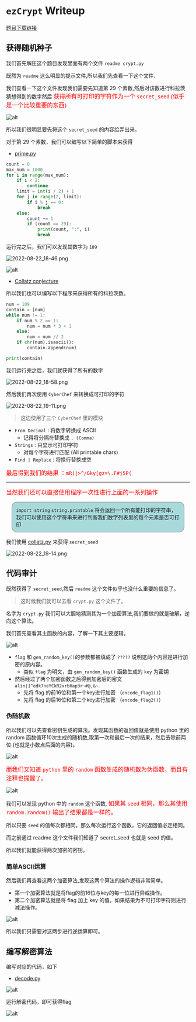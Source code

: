 
# `ezCrypt` Writeup

[题目下载链接](./w2.assets/ezCrypt.zip)

## 获得随机种子

我们首先解压这个题目发现里面有两个文件 `readme crypt.py`

既然为 `readme` 这么明显的提示文件,所以我们先查看一下这个文件.

我们查看一下这个文件发现我们需要先知道第 29 个素数,然后对该数进行科拉茨猜想得到的数字然后 <font color='red' face=Monaco size=3> 获得所有可打印的字符作为一个 `secret_seed` (似乎是一个比较重要的东西)</font>

![alt](./w2.assets/2022-09-10_15-22.png)

所以我们很明显要先将这个 `secret_seed` 的内容给弄出来。


对于第 29 个素数，我们可以编写以下简单的脚本来获得
+ [prime.py](./w2.assets/prime.py)

```python
count = 0
max_num = 1000
for i in range(max_num):
    if i < 2:
        continue
    limit = int(i / 2) + 1
    for j in range(2, limit):
        if i % j == 0:
            break
    else:
        count += 1
        if (count == 29):
            print(count, ":", i)
            break
```
运行完之后，我们可以发现其数字为 `109`

![2022-08-22_18-46.png](./w2.assets/2022-08-22_18-46.png)

![alt](./w2.assets/2022-08-22_23-34.png)
+ [Collatz conjecture](https://en.wikipedia.org/wiki/Collatz_conjecture)

所以我们也可以编写以下程序来获得所有的科拉茨数。

```python
num = 109
contain = [num]
while num != 1:
    if num % 2 == 1:
        num = num * 3 + 1
    else:
        num = num // 2
    if chr(num).isascii():
        contain.append(num)

print(contain)
```
我们运行完之后，我们就获得了所有的数字

![2022-08-22_18-58.png](./w2.assets/2022-08-22_18-58.png)

然后我们再次使用 `CyberChef` 来转换成可打印的字符

![2022-08-22_19-11.png](./w2.assets/2022-08-22_19-11.png)

> 这边使用了三个 `CyberChef` 里的模块

+ `From Decimal` : 将数字转换成 ASCII
    + 记得将分隔符替换成 `, (Comma)`
+ `Strings` : 只显示可打印字符
    + 对每个字符进行匹配 (All printable chars)
+ `Find | Replace` : 将换行替换成空

<font color='red' face=Monaco size=3> 最后得到我们的结果 ：`mR)|>^/Gky[gz=\.F#j5P(`</font>

---

<font color='red' face=Monaco size=3>当然我们还可以直接使用程序一次性进行上面的一系列操作</font> 


<div style='border-radius:15px;display:block;background-color:#a8dadc;border:2px solid #aaa;margin:15px;padding:10px;'><code>import string</code> <code>string.printable</code> 将会返回一个所有能打印的字符串，我们可以使用这个字符串来进行判断我们数字列表里的每个元素是否可打印</div>

我们使用 [collatz.py](./w2.assets/collatz.py) 来获得 `secret_seed`

![2022-08-22_19-14.png](./w2.assets/2022-08-22_19-14.png)

## 代码审计

既然获得了 `secret_seed`,然后 `readme` 这个文件似乎也没什么重要的信息了。

> 这时候我们就可以去看 `crypt.py` 这个文件了。

名字为 `crypt.py` 我们可以大胆地猜测其为一个加密算法,我们要做的就是破解，逆向这个算法。

我们首先查看其主函数的内容，了解一下其主要逻辑。

![alt](./w2.assets/2022-09-11_00-11.png)

+ `flag` 和 `gen_random_key()`的参数都被填成了 `?????` 说明这两个内容是进行加密的原内容。
    + 类似 `flag` 为明文，由 `gen_random_key()` 函数生成的 `key` 为密钥
+ 然后经过了两个加密函数之后得到加密后的密文 `alin|]^edk7neYCkR2xrbHap3r~#@,&~`.
    + 先将 flag 的前16位和第一个key进行加密 （`encode_flag1()`）
    + 先将 flag 的后16位和第二个key进行加密 （`encode_flag2()`）

### 伪随机数

所以我们可以先查看密钥生成的算法。发现其函数的返回值就是使用 python 里的 random 函数循环10次生成的随机数,取第一次和最后一次的结果，然后去除前两位 (也就是小数点后面的内容)。

![alt](./w2.assets/2022-09-10_19-17.png)

<font color='red' face=Monaco size=3>而我们又知道 `python` 里的 `random` 函数生成的随机数为伪函数，而且有注释也提醒了。</font>

![alt](./w2.assets/2022-09-10_19-19.png)

我们可以发现 python 中的 `random` 这个函数, <font color='red' face=Monaco size=3>如果其 `seed` 相同，那么其使用 `random.random()` 输出了结果都是一样的。</font> 

所以只要 `seed` 的值每次都相同，那么每次运行这个函数，它的返回值必定相同。

而之前通过 readme 这个文件我们知道了 secret_seed 也就是 seed 的值。

所以我们就能获得两次加密的密钥。

### 简单ASCII运算

然后我们再查看这两个加密算法,发现这两个算法的操作逻辑非常简单。

+ 第一个加密算法就是将flag的前16位与key的每一位进行异或操作。
+ 第二个加密算法就是将 flag 加上 key 的值，如果结果为不可打印字符则进行减法操作。

![alt](./w2.assets/2022-09-10_20-02.png)

所以我们只需要对这两步进行逆运算即可。


## 编写解密算法

编写对应的代码，如下
+ [decode.py](./w2.assets/decode.py)

![alt](./w2.assets/2022-09-11_00-02.png)

运行解密代码，即可获得flag

![alt](./w2.assets/2022-09-11_00-04.png)

